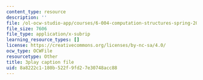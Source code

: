 ```yaml
---
content_type: resource
description: ''
file: /ol-ocw-studio-app/courses/6-004-computation-structures-spring-2017/8a8222c1180b522f9fd27e30748acc88_r6Tk1-jZxzg.vtt
file_size: 7606
file_type: application/x-subrip
learning_resource_types: []
license: https://creativecommons.org/licenses/by-nc-sa/4.0/
ocw_type: OCWFile
resourcetype: Other
title: 3play caption file
uid: 8a8222c1-180b-522f-9fd2-7e30748acc88
---
```

